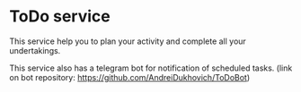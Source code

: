 # ToDo service

This service help you to plan your activity and complete all your undertakings.

This service also has a telegram bot for notification of scheduled tasks. (link on bot repository: https://github.com/AndreiDukhovich/ToDoBot)
